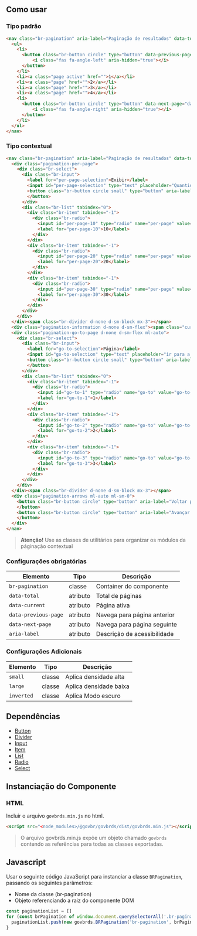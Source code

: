 [version]: # (10.0.4)

## Como usar

### Tipo padrão

```html
<nav class="br-pagination" aria-label="Paginação de resultados" data-total="4" data-current="1">
  <ul>
    <li>
      <button class="br-button circle" type="button" data-previous-page="data-previous-page" aria-label="Página anterior">
          <i class="fas fa-angle-left" aria-hidden="true"></i>
      </button>
    </li>
    <li><a class="page active" href="">1</a></li>
    <li><a class="page" href="">2</a></li>
    <li><a class="page" href="">3</a></li>
    <li><a class="page" href="">4</a></li>
    <li>
      <button class="br-button circle" type="button" data-next-page="data-next-page" aria-label="Página seguinte">
          <i class="fas fa-angle-right" aria-hidden="true"></i>
      </button>
    </li>
  </ul>
</nav>
```

### Tipo contextual

```html
<nav class="br-pagination" aria-label="Paginação de resultados" data-total="50" data-current="1" data-per-page="20">
  <div class="pagination-per-page">
    <div class="br-select">
      <div class="br-input">
        <label for="per-page-selection">Exibir</label>
        <input id="per-page-selection" type="text" placeholder="Quantidade de linhas"/>
        <button class="br-button circle small" type="button" aria-label="Exibir lista" tabindex="-1" data-trigger="data-trigger"><i class="fas fa-angle-down"></i>
        </button>
      </div>
      <div class="br-list" tabindex="0">
        <div class="br-item" tabindex="-1">
          <div class="br-radio">
            <input id="per-page-10" type="radio" name="per-page" value="per-page-10" checked="checked"/>
            <label for="per-page-10">10</label>
          </div>
        </div>
        <div class="br-item" tabindex="-1">
          <div class="br-radio">
            <input id="per-page-20" type="radio" name="per-page" value="per-page-20"/>
            <label for="per-page-20">20</label>
          </div>
        </div>
        <div class="br-item" tabindex="-1">
          <div class="br-radio">
            <input id="per-page-30" type="radio" name="per-page" value="per-page-30"/>
            <label for="per-page-30">30</label>
          </div>
        </div>
      </div>
    </div>
  </div><span class="br-divider d-none d-sm-block mx-3"></span>
  <div class="pagination-information d-none d-sm-flex"><span class="current">1</span>&ndash;<span class="per-page">20</span>&nbsp;de&nbsp;<span class="total">50</span>&nbsp;itens</div>
  <div class="pagination-go-to-page d-none d-sm-flex ml-auto">
    <div class="br-select">
      <div class="br-input">
        <label for="go-to-selection">Página</label>
        <input id="go-to-selection" type="text" placeholder="ir para a página"/>
        <button class="br-button circle small" type="button" aria-label="Exibir lista" tabindex="-1" data-trigger="data-trigger"><i class="fas fa-angle-down"></i>
        </button>
      </div>
      <div class="br-list" tabindex="0">
        <div class="br-item" tabindex="-1">
          <div class="br-radio">
            <input id="go-to-1" type="radio" name="go-to" value="go-to-1" checked="checked"/>
            <label for="go-to-1">1</label>
          </div>
        </div>
        <div class="br-item" tabindex="-1">
          <div class="br-radio">
            <input id="go-to-2" type="radio" name="go-to" value="go-to-2"/>
            <label for="go-to-2">2</label>
          </div>
        </div>
        <div class="br-item" tabindex="-1">
          <div class="br-radio">
            <input id="go-to-3" type="radio" name="go-to" value="go-to-3"/>
            <label for="go-to-3">3</label>
          </div>
        </div>
      </div>
    </div>
  </div><span class="br-divider d-none d-sm-block mx-3"></span>
  <div class="pagination-arrows ml-auto ml-sm-0">
    <button class="br-button circle" type="button" aria-label="Voltar página"><i class="fas fa-angle-left" aria-hidden="true"></i>
    </button>
    <button class="br-button circle" type="button" aria-label="Avançar página"><i class="fas fa-angle-right" aria-hidden="true"></i>
    </button>
  </div>
</nav>
```

> **Atenção!** Use as classes de utilitários para organizar os módulos da páginação contextual

### Configurações obrigatórias

| Elemento             | Tipo     | Descrição                   |
| -------------------- | -------- | --------------------------- |
| `br-pagination`      | classe   | Container do componente     |
| `data-total`         | atributo | Total de páginas            |
| `data-current`       | atributo | Página ativa                |
| `data-previous-page` | atributo | Navega para página anterior |
| `data-next-page`     | atributo | Navega para página seguinte |
| `aria-label`         | atributo | Descrição de acessibilidade |

### Configurações Adicionais

| Elemento   | Tipo   | Descrição              |
| ---------- | ------ | ---------------------- |
| `small`    | classe | Aplica densidade alta  |
| `large`    | classe | Aplica densidade baixa |
| `inverted` | classe | Aplica Modo escuro     |

## Dependências

- [Button](/components/button)
- [Divider](/components/divider)
- [Input](/components/input)
- [Item](/components/item)
- [List](/components/list)
- [Radio](/components/radio)
- [Select](/components/select)

## Instanciação do Componente

### HTML

Incluir o arquivo `govbrds.min.js` no html.

```html
<script src="<node_modules>/@govbr/govbrds/dist/govbrds.min.js"></script>
```

> O arquivo govbrds.min.js expõe um objeto chamado `govbrds` contendo as referências para todas as classes exportadas.

## Javascript

Usar o seguinte código JavaScript para instanciar a classe `BRPagination`, passando os seguintes parâmetros:

- Nome da classe (br-pagination)
- Objeto referenciando a raiz do componente DOM

```javascript
const paginationList = []
for (const brPagination of window.document.querySelectorAll('.br-pagination')) {
  paginationList.push(new govbrds.BRPagination('br-pagination', brPagination))
}
```
